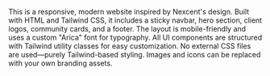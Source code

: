 This is a responsive, modern website inspired by Nexcent's design. Built with HTML and Tailwind CSS, it includes a sticky navbar, hero section, client logos, community cards, and a footer. The layout is mobile-friendly and uses a custom "Arica" font for typography. All UI components are structured with Tailwind utility classes for easy customization. No external CSS files are used—purely Tailwind-based styling. Images and icons can be replaced with your own branding assets.
